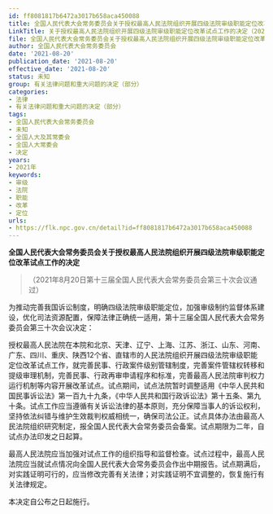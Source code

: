 ```yaml
---
id: ff8081817b6472a3017b658aca450088
title: 全国人民代表大会常务委员会关于授权最高人民法院组织开展四级法院审级职能定位改革试点工作的决定
LinkTitle: 关于授权最高人民法院组织开展四级法院审级职能定位改革试点工作的决定（2021）
file: 全国人民代表大会常务委员会关于授权最高人民法院组织开展四级法院审级职能定位改革试点工作的决定_20210820_ff8081817b6472a3017b658aca450088.docx
author: 全国人民代表大会常务委员会
date: '2021-08-20'
publication_date: '2021-08-20'
effective_date: '2021-08-20'
status: 未知
group: 有关法律问题和重大问题的决定（部分）
categories:
- 法律
- 有关法律问题和重大问题的决定（部分）
tags:
- 全国人民代表大会常务委员会
- 未知
- 全国人大及其常委会
- 全国人大常委会
- 决定
years:
- 2021年
keywords:
- 审级
- 法院
- 职能
- 改革
- 定位
urls:
- https://flk.npc.gov.cn/detail?id=ff8081817b6472a3017b658aca450088
---
```


**全国人民代表大会常务委员会关于授权最高人民法院组织开展四级法院审级职能定位改革试点工作的决定**

> （2021年8月20日第十三届全国人民代表大会常务委员会第三十次会议通过）

为推动完善我国诉讼制度，明确四级法院审级职能定位，加强审级制约监督体系建设，优化司法资源配置，保障法律正确统一适用，第十三届全国人民代表大会常务委员会第三十次会议决定：

授权最高人民法院在本院和北京、天津、辽宁、上海、江苏、浙江、山东、河南、广东、四川、重庆、陕西12个省、直辖市的人民法院组织开展四级法院审级职能定位改革试点工作，就完善民事、行政案件级别管辖制度，完善案件管辖权转移和提级审理机制，完善民事、行政再审申请程序和标准，完善最高人民法院审判权力运行机制等内容开展改革试点。试点期间，试点法院暂时调整适用《中华人民共和国民事诉讼法》第一百九十九条，《中华人民共和国行政诉讼法》第十五条、第九十条。试点工作应当遵循有关诉讼法律的基本原则，充分保障当事人的诉讼权利，坚持依法纠错与维护生效裁判权威相统一，确保司法公正。试点具体办法由最高人民法院组织研究制定，报全国人民代表大会常务委员会备案。试点期限为二年，自试点办法印发之日起算。

最高人民法院应当加强对试点工作的组织指导和监督检查。试点过程中，最高人民法院应当就试点情况向全国人民代表大会常务委员会作出中期报告。试点期满后，对实践证明可行的，应当修改完善有关法律；对实践证明不宜调整的，恢复施行有关法律规定。

本决定自公布之日起施行。
